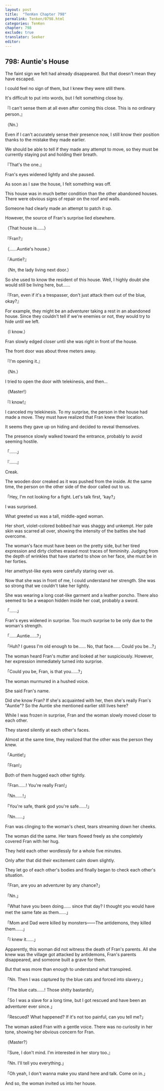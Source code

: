 ```yaml
---
layout: post
title:  "TenKen Chapter 798"
permalink: Tenken/0798.html
categories: TenKen
chapter: 798
exclude: true
translator: Seeker
editor: 
---
```

<h2 id="ch798">798: Auntie's House</h2>


<p>The faint sign we felt had already disappeared. But that doesn't mean they have escaped.</p>

<p>I could feel no sign of them, but I knew they were still there.</p>

<p>It's difficult to put into words, but I felt something close by.</p>

<p>『I can't sense them at all even after coming this close. This is no ordinary person.』</p>
<p>（Nn.）</p>

<p>Even if I can't accurately sense their presence now, I still know their position thanks to the mistake they made earlier.</p>

<p>We should be able to tell if they made any attempt to move, so they must be currently staying put and holding their breath.</p>

<p>『That's the one.』</p>

<p>Fran's eyes widened lightly and she paused.</p>

<p>As soon as I saw the house, I felt something was off.</p>

<p>This house was in much better condition than the other abandoned houses. There were obvious signs of repair on the roof and walls.</p>

<p>Someone had clearly made an attempt to patch it up.</p>

<p>However, the source of Fran's surprise lied elsewhere.</p>

<p>（That house is……）</p>
<p>『Fran?』</p>
<p>（……Auntie's house.）</p>
<p>『Auntie?』</p>
<p>（Nn, the lady living next door.）</p>

<p>So she used to know the resident of this house. Well, I highly doubt she would still be living here, but……</p>

<p>『Fran, even if it's a trespasser, don't just attack them out of the blue, okay?』</p>

<p>For example, they might be an adventurer taking a rest in an abandoned house. Since they couldn't tell if we're enemies or not, they would try to hide until we left.</p>

<p>（I know.）</p>

<p>Fran slowly edged closer until she was right in front of the house.</p>

<p>The front door was about three meters away.</p>

<p>『I'm opening it.』</p>
<p>（Nn.）</p>

<p>I tried to open the door with telekinesis, and then…</p>

<p>（Master!）</p>
<p>『I know!』</p>

<p>I canceled my telekinesis. To my surprise, the person in the house had made a move. They must have realized that Fran knew their location.</p>

<p>It seems they gave up on hiding and decided to reveal themselves.</p>

<p>The presence slowly walked toward the entrance, probably to avoid seeming hostile.</p>

<p>「……」</p>
<p>『……』</p>

<p>Creak.</p>

<p>The wooden door creaked as it was pushed from the inside. At the same time, the person on the other side of the door called out to us.</p>

<p>「Hey, I'm not looking for a fight. Let's talk first, 'kay?」</p>

<p>I was surprised.</p>

<p>What greeted us was a tall, middle-aged woman.</p>

<p>Her short, violet-colored bobbed hair was shaggy and unkempt. Her pale skin was scarred all over, showing the intensity of the battles she had overcome.</p>

<p>The woman's face must have been on the pretty side, but her tired expression and dirty clothes erased most traces of femininity. Judging from the depth of wrinkles that have started to show on her face, she must be in her forties.</p>

<p>Her amethyst-like eyes were carefully staring over us.</p>

<p>Now that she was in front of me, I could understand her strength. She was so strong that we couldn't take her lightly.</p>

<p>She was wearing a long coat-like garment and a leather poncho. There also seemed to be a weapon hidden inside her coat, probably a sword.</p>

<p>「……」</p>

<p>Fran's eyes widened in surprise. Too much surprise to be only due to the woman's strength.</p>

<p>「……Auntie……?」</p>
<p>「Huh? I guess I'm old enough to be…… No, that face…… Could you be…?」</p>

<p>The woman heard Fran's mutter and looked at her suspiciously. However, her expression immediately turned into surprise.</p>

<p>「Could you be, Fran, is that you……?」</p>

<p>The woman murmured in a hushed voice.</p>

<p>She said Fran's name.</p>

<p>Did she know Fran? If she's acquainted with her, then she's really Fran's "Auntie"? So the Auntie she mentioned earlier still lives here?</p>

<p>While I was frozen in surprise, Fran and the woman slowly moved closer to each other.</p>

<p>They stared silently at each other's faces.</p>

<p>Almost at the same time, they realized that the other was the person they knew.</p>

<p>「Auntie!」</p>
<p>「Fran!」</p>

<p>Both of them hugged each other tightly.</p>

<p>「Fran……! You're really Fran!」</p>
<p>「Nn……!」</p>
<p>「You're safe, thank god you're safe……!」</p>
<p>「Nn……」</p>

<p>Fran was clinging to the woman's chest, tears streaming down her cheeks.</p>

<p>The woman did the same. Her tears flowed freely as she completely covered Fran with her hug.</p>

<p>They held each other wordlessly for a whole five minutes.</p>

<p>Only after that did their excitement calm down slightly.</p>

<p>They let go of each other's bodies and finally began to check each other's situation.</p>

<p>「Fran, are you an adventurer by any chance?」</p>
<p>「Nn.」</p>
<p>「What have you been doing…… since that day? I thought you would have met the same fate as them……」</p>
<p>「Mom and Dad were killed by monsters――The antidemons, they killed them……」</p>
<p>「I knew it……」</p>

<p>Apparently, this woman did not witness the death of Fran's parents. All she knew was the village got attacked by antidemons, Fran's parents disappeared, and someone built a grave for them.</p>

<p>But that was more than enough to understand what transpired.</p>

<p>「Nn. Then I was captured by the blue cats and forced into slavery.」</p>
<p>「The blue cats……! Those shitty bastards!」</p>
<p>「So I was a slave for a long time, but I got rescued and have been an adventurer ever since.」</p>
<p>「Rescued? What happened? If it's not too painful, can you tell me?」</p>

<p>The woman asked Fran with a gentle voice. There was no curiosity in her tone, showing her obvious concern for Fran.</p>

<p>（Master?）</p>
<p>『Sure, I don't mind. I'm interested in her story too.』</p>
<p>「Nn. I'll tell you everything.」</p>
<p>「Oh yeah, I don't wanna make you stand here and talk. Come on in.」</p>

<p>And so, the woman invited us into her house.</p>



